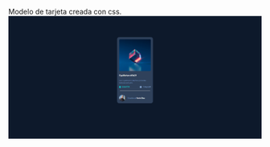 Modelo de tarjeta creada con css.
![Image text](https://github.com/KevinDiazz/tarjetacss/blob/main/Captura%20de%20pantalla_20221031_193731.png)
